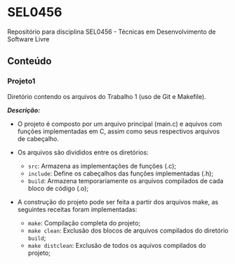 # SEL0456
Repositório para disciplina SEL0456 - Técnicas em Desenvolvimento de Software Livre

## Conteúdo

### Projeto1
  Diretório contendo os arquivos do Trabalho 1 (uso de Git e Makefile).

  ***Descrição:***
  - O projeto é composto por um arquivo principal (main.c) e aquivos com funções implementadas em C, assim como seus respectivos arquivos de cabeçalho.

  - Os arquivos são divididos entre os diretórios:
    - `src`: Armazena as implementações de funções (.c);
    - `include`: Define os cabeçalhos das funções implementadas (.h);
    - `build`: Armazena temporariamente os arquivos compilados de cada bloco de código (.o);
      
  - A construção do projeto pode ser feita a partir dos arquivos make, as seguintes receitas foram implementadas:
    - ```make```: Compilação completa do projeto;
    - ```make clean```: Exclusão dos blocos de arquivos compilados do diretório `build`;
    - ```make distclean```: Exclusão de todos os aquivos compilados do projeto;
